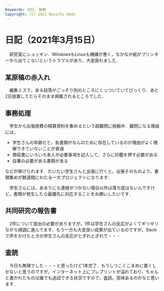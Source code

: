 ```yaml
---
Keywords: 日記, 動画
Copyright: (C) 2021 Ryuichi Ueda
---
```


# 日記（2021年3月15日）

　研究室にシュッキン．WindowsもLinuxも機嫌が悪く，なかなか紙がプリンターから出てこないというトラブルがあり，大変疲れました．

## 某原稿の赤入れ

　編集ミスで，ある段落がごっそり別のところにくっついていてびっくり．あと2日放置してたらそのまま掲載されるところでした．

## 事務処理

　学生から出張旅費の精算資料を集めるという超難問に挑戦中．難問になる理由には，

* 学生さんの年齢だと，各書類がなんのために存在しているのか理由がよく理解できていないことが普通
* 領収書にいろいろ本人が必要事項を記入して，さらに印鑑を押す必要がある
* 自署の必要がある書類がある

などが挙げられます．だいたい学生さんと出張に行くと，出張そのものより，書類集めが数週間にわたる一大プロジェクトになります．

　学生さんには，あまりにも連絡がつかない場合以外は落ち度はないんですけど，書類が発生したら最優先に対応することをお願いしたいです．

## 共同研究の報告書

　2件について提出の必要がありますが，1件は学生さんの反応がよくてギリギリながら順調に進んでます．もう一方も大変良い成果が出ているのですが，Slackで声をかけたときの学生さんの反応がとぎれとぎれで・・・

## 査読

　今日も無理でした・・・と思ったけど1本完了．もうしつこくこまめに書くしかないと思うのですが，インターネット上にプレプリントが溢れており，ちゃんと書かれたものは誰でも追試できる状況ですので，査読，意味あるのかなと思います．
